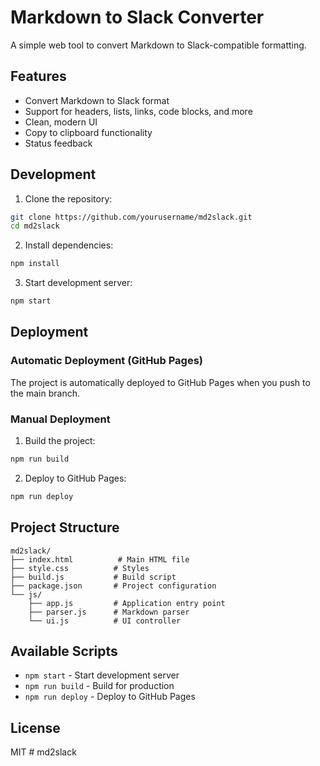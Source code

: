 # Markdown to Slack Converter

A simple web tool to convert Markdown to Slack-compatible formatting.

## Features

- Convert Markdown to Slack format
- Support for headers, lists, links, code blocks, and more
- Clean, modern UI
- Copy to clipboard functionality
- Status feedback

## Development

1. Clone the repository:
```bash
git clone https://github.com/yourusername/md2slack.git
cd md2slack
```

2. Install dependencies:
```bash
npm install
```

3. Start development server:
```bash
npm start
```

## Deployment

### Automatic Deployment (GitHub Pages)

The project is automatically deployed to GitHub Pages when you push to the main branch.

### Manual Deployment

1. Build the project:
```bash
npm run build
```

2. Deploy to GitHub Pages:
```bash
npm run deploy
```

## Project Structure

```
md2slack/
├── index.html          # Main HTML file
├── style.css          # Styles
├── build.js           # Build script
├── package.json       # Project configuration
└── js/
    ├── app.js         # Application entry point
    ├── parser.js      # Markdown parser
    └── ui.js          # UI controller
```

## Available Scripts

- `npm start` - Start development server
- `npm run build` - Build for production
- `npm run deploy` - Deploy to GitHub Pages

## License

MIT # md2slack
